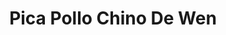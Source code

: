 ---
title: "Pica Pollo Chino De Wen"
url: /santo-domingo/pica-pollo-chino-de-wen/
shop: Lebensmittel
---